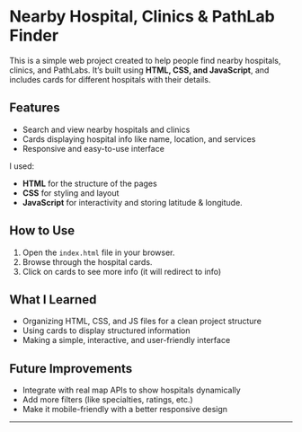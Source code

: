 # Nearby Hospital, Clinics & PathLab Finder

This is a simple web project created to help people find nearby hospitals, clinics, and PathLabs. It’s built using **HTML, CSS, and JavaScript**, and includes cards for different hospitals with their details.  

## Features
- Search and view nearby hospitals and clinics
- Cards displaying hospital info like name, location, and services
- Responsive and easy-to-use interface

I used:
- **HTML** for the structure of the pages
- **CSS** for styling and layout
- **JavaScript** for interactivity and storing latitude & longitude.

## How to Use
1. Open the `index.html` file in your browser.
2. Browse through the hospital cards.
3. Click on cards to see more info (it will redirect to info)

## What I Learned
- Organizing HTML, CSS, and JS files for a clean project structure
- Using cards to display structured information
- Making a simple, interactive, and user-friendly interface

## Future Improvements
- Integrate with real map APIs to show hospitals dynamically
- Add more filters (like specialties, ratings, etc.)
- Make it mobile-friendly with a better responsive design

---

